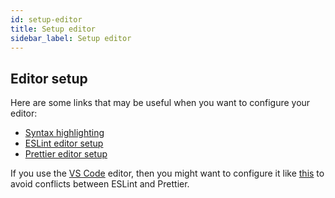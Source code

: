 ```yaml
---
id: setup-editor
title: Setup editor
sidebar_label: Setup editor
---
```


## Editor setup

Here are some links that may be useful when you want to configure your editor:

- [Syntax highlighting](http://babeljs.io/docs/editors)
- [ESLint editor setup](https://eslint.org/docs/user-guide/integrations)
- [Prettier editor setup](https://prettier.io/docs/en/editors.html)

If you use the [VS Code](https://code.visualstudio.com/) editor, then you might
want to configure it like [this](https://youtu.be/YIvjKId9m2c) to avoid
conflicts between ESLint and Prettier.
